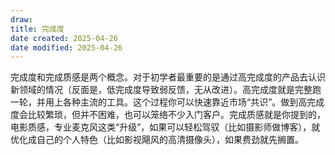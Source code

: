 ```yaml
---
draw:
title: 完成度
date created: 2025-04-26
date modified: 2025-04-26
---
```


完成度和完成质感是两个概念。对于初学者最重要的是通过高完成度的产品去认识新领域的情况（反面是，低完成度导致弱反馈，无从改进）。高完成度就是完整跑一轮，并用上各种主流的工具。这个过程你可以快速靠近市场“共识”。做到高完成度会比较繁琐，但并不困难，也可以笼络不少入门客户。完成质感就是你提到的，电影质感，专业麦克风这类“升级”，如果可以轻松驾驭（比如摄影师做博客），就优化成自己的个人特色（比如影视飓风的高清摄像头），如果费劲就先搁置。
